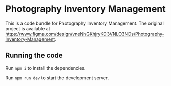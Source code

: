 
  # Photography Inventory Management

  This is a code bundle for Photography Inventory Management. The original project is available at https://www.figma.com/design/vneNhGKhjryKD3VNLO3NDs/Photography-Inventory-Management.

  ## Running the code

  Run `npm i` to install the dependencies.

  Run `npm run dev` to start the development server.
  